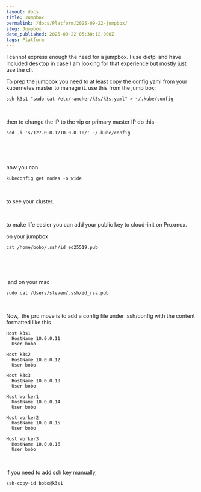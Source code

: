 ```yaml
---
layout: docs
title: Jumpbox
permalink: /docs/Platform/2025-09-22-jumpbox/
slug: Jumpbox
date_published: 2025-09-22 05:30:12.000Z
tags: Platform
---
```


I cannot express enough the need for a jumpbox. I use dietpi and have
included desktop in case I am looking for that experience but mostly
just use the cli. 

To prep the jumpbox you need to at least copy the config yaml from your
kubernetes master to manage it. use this from the jump box:

``` plaintext
ssh k3s1 "sudo cat /etc/rancher/k3s/k3s.yaml" > ~/.kube/config
```

 

then to change the IP to the vip or primary master IP do this

``` plaintext
sed -i 's/127.0.0.1/10.0.0.10/' ~/.kube/config
```

 

 

now you can 

``` plaintext
kubeconfig get nodes -o wide
```

 

to see your cluster.

 

to make life easier you can add your public key to cloud-init on
Proxmox. 

on your jumpbox

``` plaintext
cat /home/bobo/.ssh/id_ed25519.pub
```

 

 

 and on your mac

``` plaintext
sudo cat /Users/steven/.ssh/id_rsa.pub
```

 

Now,  the pro move is to add a config file under .ssh/config with the
content formatted like this

``` plaintext
Host k3s1
  HostName 10.0.0.11
  User bobo

Host k3s2
  HostName 10.0.0.12
  User bobo

Host k3s3
  HostName 10.0.0.13
  User bobo

Host worker1
  HostName 10.0.0.14
  User bobo

Host worker2
  HostName 10.0.0.15
  User bobo

Host worker3
  HostName 10.0.0.16
  User bobo
```

 

if you need to add ssh key manually,

``` plaintext
ssh-copy-id bobo@k3s1
```

 

 
